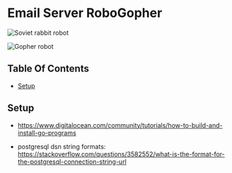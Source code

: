 # Email Server RoboGopher

![Soviet rabbit robot](https://mir-s3-cdn-cf.behance.net/project_modules/disp/983ab212081311.562570ed3f6a2.jpg)

![Gopher robot](https://i.pinimg.com/736x/8c/bb/22/8cbb2269f06c8f82627adbfbbad5dcc3.jpg)

## Table Of Contents

- [Setup](#setup)

## Setup

- <https://www.digitalocean.com/community/tutorials/how-to-build-and-install-go-programs>

- postgresql dsn string formats: https://stackoverflow.com/questions/3582552/what-is-the-format-for-the-postgresql-connection-string-url
